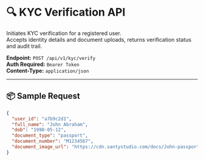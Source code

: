 # 🔍 KYC Verification API

Initiates KYC verification for a registered user.  
Accepts identity details and document uploads, returns verification status and audit trail.

**Endpoint:** `POST /api/v1/kyc/verify`  
**Auth Required:** `Bearer Token`  
**Content-Type:** `application/json`

---

## 📦 Sample Request

```json
{
  "user_id": "a7b9c2d1",
  "full_name": "John Abraham",
  "dob": "1990-05-12",
  "document_type": "passport",
  "document_number": "M1234567",
  "document_image_url": "https://cdn.santystudio.com/docs/John-passport.jpg"
}
